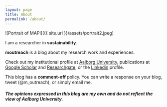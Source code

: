 ```yaml
---
layout: page
title: About
permalink: /about/
---
```


![Portrait of MAPI]({{ site.url }}/assets/portrait2.jpeg)

I am a researcher in **sustainability**.

**moutreach** is a blog about my research work and experiences.

Check out my
institutional profile at [Aalborg University](http://personprofil.aau.dk/117459?lang=en),
publications at [Google Scholar](https://scholar.google.dk/citations?user=GrYwsvYAAAAJ&hl=en) and  [Researchgate](https://www.researchgate.net/profile/Massimo_Pizzol/info), or the [Linkedin](https://dk.linkedin.com/in/massimo-pizzol-4690098a) profile.

This blog has a **comment-off** policy. You can write a response on your blog, tweet (@m_outreach), or simply email me.

##### The opinions expressed in this blog are my own and do not reflect the view of Aalborg University.
